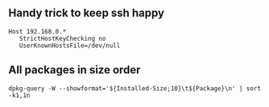 

## Handy trick to keep ssh happy ##

````
Host 192.168.0.*
   StrictHostKeyChecking no
   UserKnownHostsFile=/dev/null
````

## All packages in size order ##
````
dpkg-query -W --showformat='${Installed-Size;10}\t${Package}\n' | sort -k1,1n
````